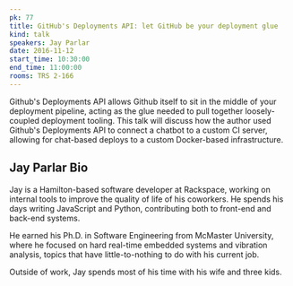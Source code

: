 ```yaml
---
pk: 77
title: GitHub's Deployments API: let GitHub be your deployment glue
kind: talk
speakers: Jay Parlar
date: 2016-11-12
start_time: 10:30:00
end_time: 11:00:00
rooms: TRS 2-166
---
```


Github's Deployments API allows Github itself to sit in the middle of your deployment pipeline, acting as the glue needed to pull together loosely-coupled deployment tooling. This talk will discuss how the author used Github's Deployments API to connect a chatbot to a custom CI server, allowing for chat-based deploys to a custom Docker-based infrastructure.



## Jay Parlar Bio

Jay is a Hamilton-based software developer at Rackspace, working on internal tools to improve the quality of life of his coworkers. He spends his days writing JavaScript and Python, contributing both to front-end and back-end systems.

He earned his Ph.D. in Software Engineering from McMaster University, where he focused on hard real-time embedded systems and vibration analysis, topics that have little-to-nothing to do with his current job.

Outside of work, Jay spends most of his time with his wife and three kids.